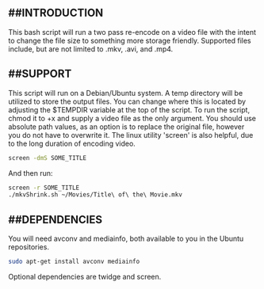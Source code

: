 ##INTRODUCTION
-------------------------------------------------------
This bash script will run a two pass re-encode on a video 
file with the intent to change the file size to something 
more storage friendly. 
Supported files include, but are not limited to .mkv, .avi, and .mp4.

##SUPPORT
-------------------------------------------------------
This script will run on a Debian/Ubuntu system. A temp 
directory will be utilized to store the output files. 
You can change where this is located by adjusting the $TEMPDIR 
variable at the top of the script. To run the script, chmod it 
to +x and supply a video file as the only argument. 
You should use absolute path values, as an option is to 
replace the original file, however you do not have to overwrite it.
The linux utility 'screen' is also helpful, due to the 
long duration of encoding video.
```sh
screen -dmS SOME_TITLE
```
And then run:
```sh
screen -r SOME_TITLE
./mkvShrink.sh ~/Movies/Title\ of\ the\ Movie.mkv
```


##DEPENDENCIES
-------------------------------------------------------
You will need avconv and mediainfo, both available to you in the Ubuntu repositories.
```sh
sudo apt-get install avconv mediainfo
```
Optional dependencies are twidge and screen.


